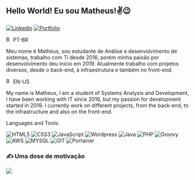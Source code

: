 ## Hello World! Eu sou Matheus!✌️😉

[![Linkedin](https://img.shields.io/badge/LinkedIn-0077B5?style=for-the-badge&logo=linkedin&logoColor=white)](https://www.linkedin.com/in/matheusmendesb01/)  [![Portfolio](https://img.shields.io/badge/website-000000?style=for-the-badge&logo=About.me&logoColor=white)](https://portfolio.precei.com/)

<img height="15" alt="Bandeira do Brasil" src="https://user-images.githubusercontent.com/39463872/117911655-8b8c0980-b2b4-11eb-9291-403c6f7f8a4d.png" style="max-width: 100%;"> PT-BR

Meu nome é Matheus, sou estudante de Análise e desenvolvimento de sistemas, trabalho com Ti desde 2016, porém minha paixão por desenvolvimento deu inicio em 2019. Atualmente trabalho com projetos diversos, desde o back-end, à infraestrutura e também no front-end.

<img height="15" alt="Bandeira dos EUA" src="https://upload.wikimedia.org/wikipedia/en/a/a4/Flag_of_the_United_States.svg" style="max-width: 100%;"> EN-US

My name is Matheus, I am a student of Systems Analysis and Development, I have been working with IT since 2016, but my passion for development started in 2019. I currently work on different projects, from the back-end, to the infrastructure and also on the front-end.

Languages and Tools:

![HTML5](https://img.shields.io/badge/HTML5-E34F26?style=for-the-badge&logo=html5&logoColor=white)
![CSS3](https://img.shields.io/badge/CSS3-1572B6?style=for-the-badge&logo=css3&logoColor=white)
![JavaScript](https://img.shields.io/badge/JavaScript-323330?style=for-the-badge&logo=javascript&logoColor=F7DF1E)
![Wordpress](https://img.shields.io/badge/Wordpress-21759B?style=for-the-badge&logo=wordpress&logoColor=white)
![Java](https://img.shields.io/badge/Java-000?style=for-the-badge&logo=java)
![PHP](https://img.shields.io/badge/PHP-777BB4.svg?style=for-the-badge&logo=PHP&logoColor=white)
![Groovy](https://img.shields.io/badge/apache%20Groovy-4298B8?style=for-the-badge&logo=apachegroovy&logoColor=white)
![AWS](https://img.shields.io/badge/Amazon_AWS-FF9900?style=for-the-badge&logo=amazonaws&logoColor=white)
![MYSQL](https://img.shields.io/badge/MySQL-005C84?style=for-the-badge&logo=mysql&logoColor=white)
![GIT](https://img.shields.io/badge/GitHub-100000?style=for-the-badge&logo=github&logoColor=white)
![Portainer](https://img.shields.io/badge/Portainer-13BEF9.svg?style=for-the-badge&logo=Portainer&logoColor=white)

### ✍️ Uma dose de motivação
![](https://quotes-github-readme.vercel.app/api?type=horizontal&theme=radical)
